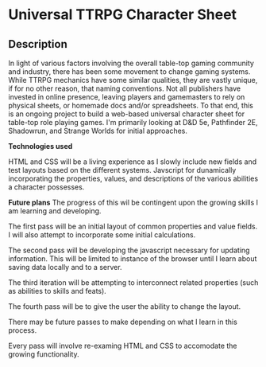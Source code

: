 # Universal TTRPG Character Sheet

## Description


In light of various factors involving the overall table-top gaming community and industry, there has been some movement to change gaming systems. While TTRPG mechanics have some similar qualities, they are vastly unique, if for no other reason, that naming conventions. Not all publishers have invested in online presence, leaving players and gamemasters to rely on physical sheets, or homemade docs and/or spreadsheets. To that end, this is an ongoing project to build a web-based universal character sheet for table-top role playing games. I'm primarily looking at D&D 5e, Pathfinder 2E, Shadowrun, and Strange Worlds for initial approaches.

**Technologies used**

HTML and CSS will be a living experience as I slowly include new fields and test layouts based on the different systems.
Javscript for dunamically incorporating the properties, values, and descriptions of the various abilities a character possesses.


**Future plans**
The progress of this wil be contingent upon the growing skills I am learning and developing.

The first pass will be an initial layout of common properties and value fields. I will also attempt to incorporate some initial calculations.

The second pass will be developing the javascript necessary for updating information. This will be limited to instance of the browser until I learn about saving data locally and to a server.

The third iteration will be attempting to interconnect related properties (such as abilities to skills and feats).

The fourth pass will be to give the user the ability to change the layout.

There may be future passes to make depending on what I learn in this process. 

Every pass will involve re-examing HTML and CSS to accomodate the growing functionality.




